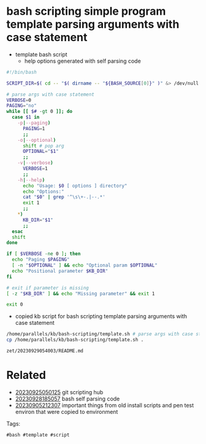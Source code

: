 # bash scripting simple program template parsing arguments with case statement

- template bash script
  - help options generated with self parsing code
```bash
#!/bin/bash

SCRIPT_DIR=$( cd -- "$( dirname -- "${BASH_SOURCE[0]}" )" &> /dev/null && pwd )

# parse args with case statement
VERBOSE=0
PAGING="no"
while [[ $# -gt 0 ]]; do
  case $1 in
    -p|--paging)
      PAGING=1
      ;;
    -o|--optional)
      shift # pop arg
      OPTIONAL="$1"
      ;;
    -v|--verbose)
      VERBOSE=1
      ;;
    -h|--help)
      echo "Usage: $0 [ options ] directory"
      echo "Options:"
      cat "$0" | grep '^\s\+-.|--.*'
      exit 1
      ;;
    *)
      KB_DIR="$1"
      ;;
  esac
  shift
done

if [ $VERBOSE -ne 0 ]; then
  echo "Paging $PAGING"
  [ -n "$OPTIONAL" ] && echo "Optional param $OPTIONAL"
  echo "Positional parameter $KB_DIR"
fi

# exit if parameter is missing
[ -z "$KB_DIR" ] && echo "Missing parameter" && exit 1

exit 0
```

- copied kb script for bash scripting template parsing arguments with case statement
```bash
/home/parallels/kb/bash-scripting/template.sh # parse args with case statement
cp /home/parallels/kb/bash-scripting/template.sh .
```

` zet/20230929054003/README.md `

# Related

- [20230925050125](/zet/20230925050125/README.md) git scripting hub
- [20230928185057](/zet/20230928185057/README.md) bash self parsing code
- [20230905212307](/zet/20230905212307/README.md) important things from old install scripts and pen test environ that were copied to environment

Tags:

    #bash #template #script
